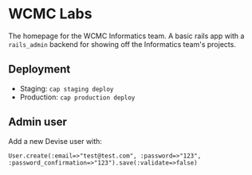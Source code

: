 # WCMC Labs

The homepage for the WCMC Informatics team. A basic rails app with a `rails_admin` backend for showing off the Informatics team's projects.

## Deployment

* Staging: `cap staging deploy`
* Production: `cap production deploy`
 
## Admin user
Add a new Devise user with:

`User.create(:email=>"test@test.com", :password=>"123", :password_confirmation=>"123").save(:validate=>false)`